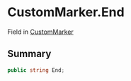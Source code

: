 # CustomMarker.End

Field in [CustomMarker](/docs/api/csharp/yarn.unity.markuppalette.custommarker.md)

## Summary



```csharp
public string End;
```

